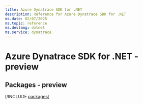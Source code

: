 ```yaml
---
title: Azure Dynatrace SDK for .NET
description: Reference for Azure Dynatrace SDK for .NET
ms.date: 02/07/2025
ms.topic: reference
ms.devlang: dotnet
ms.service: dynatrace
---
```

# Azure Dynatrace SDK for .NET - preview
## Packages - preview
[!INCLUDE [packages](dynatrace-index.md)]